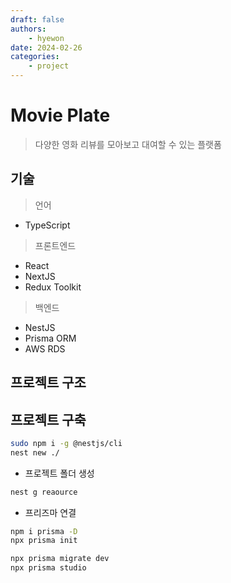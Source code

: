 ```yaml
---
draft: false
authors:
    - hyewon
date: 2024-02-26
categories:
    - project
---
```


# Movie Plate

> 다양한 영화 리뷰를 모아보고 대여할 수 있는 플랫폼

<!-- more -->

## 기술

> 언어

-   TypeScript

> 프론트엔드

-   React
-   NextJS
-   Redux Toolkit

> 백엔드

-   NestJS
-   Prisma ORM
-   AWS RDS

## 프로젝트 구조

## 프로젝트 구축

```bash
sudo npm i -g @nestjs/cli
nest new ./
```

-   프로젝트 폴더 생성

```bash
nest g reaource
```

-   프리즈마 연결

```bash
npm i prisma -D
npx prisma init

npx prisma migrate dev
npx prisma studio
```
